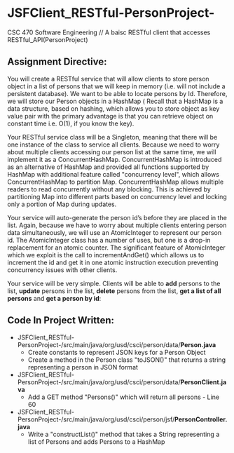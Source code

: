 # JSFClient_RESTful-PersonProject-
CSC 470 Software Engineering // A baisc RESTful client that accesses RESTful_API(PersonProject)

## Assignment Directive:
You will create a RESTful service that will allow clients to store person object in a list of persons that we will keep in memory
(i.e. will not include a persistent database).  We want to be able to locate persons by Id. Therefore, we will store our Person objects 
in a HashMap ( Recall that a  HashMap is a data structure, based on hashing, which allows you to store object as key value pair with 
the primary advantage is that you can retrieve object on constant time i.e. O(1), if you know the key).  

Your RESTful service class will be a Singleton, meaning that there will be one instance of the class to service all clients. 
Because we need to worry about multiple clients accessing our person list at the same time, we will implement it as a ConcurrentHashMap. 
ConcurrentHashMap is introduced as an alternative of HashMap and provided all functions supported by HashMap with additional feature 
called "concurrency level", which allows ConcurrentHashMap to partition Map. ConcurrentHashMap allows multiple readers to read concurrently
without any blocking. This is achieved by partitioning Map into different parts based on concurrency level and locking only a portion of 
Map during updates. 

Your service will auto-generate the person id’s before they are placed in the list. Again, because we have to worry about multiple clients 
entering person data simultaneously, we will use an AtomicInteger to represent our person id. The AtomicInteger class has a number of uses,
but one is a drop-in replacement for an atomic counter. The significant feature of AtomicInteger which we exploit is the call to 
incrementAndGet() which allows us to increment the id and get it in one atomic instruction execution preventing concurrency issues with 
other clients.

Your service will be very simple. Clients will be able to **add** persons to the list, **update** persons in the list, **delete** persons
from the list, **get a list of all persons** and **get a person by id**:

## Code In Project Written:
* JSFClient_RESTful-PersonProject-/src/main/java/org/usd/csci/person/data/**Person.java**
  * Create constants to represent JSON keys for a Person Object
  * Create a method in the Person class "toJSON()" that returns a string representing a person in JSON format
* JSFClient_RESTful-PersonProject-/src/main/java/org/usd/csci/person/data/**PersonClient.java**
  * Add a GET method "Persons()" which will return all persons - Line 60 
* JSFClient_RESTful-PersonProject-/src/main/java/org/usd/csci/person/jsf/**PersonController.java**
  * Write a "constructList()" method that takes a String representing a list of Persons and adds Persons to a HashMap


